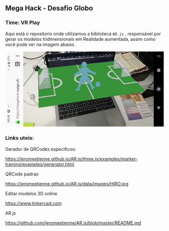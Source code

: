 ## Mega Hack - Desafio Globo

### Time: VR Play

Aqui está o repositorio onde utilizamos a biblioteca `AR.js` , responsável por gerar os modelos tridimensionais em Realidade aumentada, assim como você pode ver na imagem abaixo.

![](docs/megahack-test.jpg)

### Links uteis:

Gerador de QRCodes especificos:

https://jeromeetienne.github.io/AR.js/three.js/examples/marker-training/examples/generator.html

QRCode padrao

https://jeromeetienne.github.io/AR.js/data/images/HIRO.jpg

Editar modelos 3D online

https://www.tinkercad.com

AR.js

https://github.com/jeromeetienne/AR.js/blob/master/README.md

